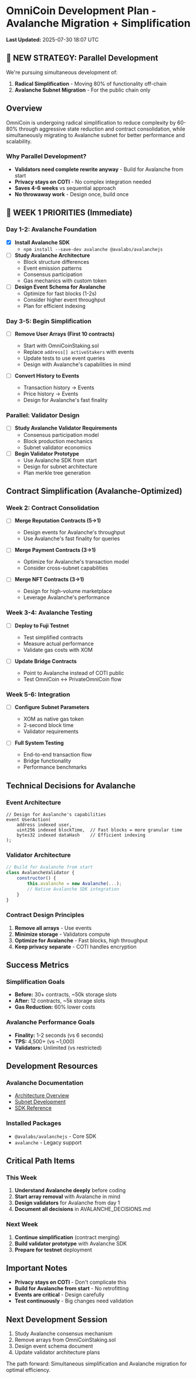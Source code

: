 # OmniCoin Development Plan - Avalanche Migration + Simplification

**Last Updated:** 2025-07-30 18:07 UTC

## 🎯 NEW STRATEGY: Parallel Development
We're pursuing simultaneous development of:
1. **Radical Simplification** - Moving 80% of functionality off-chain
2. **Avalanche Subnet Migration** - For the public chain only

## Overview

OmniCoin is undergoing radical simplification to reduce complexity by 60-80% through aggressive state reduction and contract consolidation, while simultaneously migrating to Avalanche subnet for better performance and scalability.

### Why Parallel Development?
- **Validators need complete rewrite anyway** - Build for Avalanche from start
- **Privacy stays on COTI** - No complex integration needed
- **Saves 4-6 weeks** vs sequential approach
- **No throwaway work** - Design once, build once

## 🚀 WEEK 1 PRIORITIES (Immediate)

### Day 1-2: Avalanche Foundation
- [x] **Install Avalanche SDK**
  - `npm install --save-dev avalanche @avalabs/avalanchejs`
- [ ] **Study Avalanche Architecture**
  - Block structure differences
  - Event emission patterns
  - Consensus participation
  - Gas mechanics with custom token
- [ ] **Design Event Schema for Avalanche**
  - Optimize for fast blocks (1-2s)
  - Consider higher event throughput
  - Plan for efficient indexing

### Day 3-5: Begin Simplification
- [ ] **Remove User Arrays (First 10 contracts)**
  - Start with OmniCoinStaking.sol
  - Replace `address[] activeStakers` with events
  - Update tests to use event queries
  - Design with Avalanche's capabilities in mind
  
- [ ] **Convert History to Events**
  - Transaction history → Events
  - Price history → Events  
  - Design for Avalanche's fast finality

### Parallel: Validator Design
- [ ] **Study Avalanche Validator Requirements**
  - Consensus participation model
  - Block production mechanics
  - Subnet validator economics
- [ ] **Begin Validator Prototype**
  - Use Avalanche SDK from start
  - Design for subnet architecture
  - Plan merkle tree generation

## Contract Simplification (Avalanche-Optimized)

### Week 2: Contract Consolidation
- [ ] **Merge Reputation Contracts (5→1)**
  - Design events for Avalanche's throughput
  - Use Avalanche's fast finality for queries
  
- [ ] **Merge Payment Contracts (3→1)**
  - Optimize for Avalanche's transaction model
  - Consider cross-subnet capabilities

- [ ] **Merge NFT Contracts (3→1)**
  - Design for high-volume marketplace
  - Leverage Avalanche's performance

### Week 3-4: Avalanche Testing
- [ ] **Deploy to Fuji Testnet**
  - Test simplified contracts
  - Measure actual performance
  - Validate gas costs with XOM
  
- [ ] **Update Bridge Contracts**
  - Point to Avalanche instead of COTI public
  - Test OmniCoin ↔ PrivateOmniCoin flow

### Week 5-6: Integration
- [ ] **Configure Subnet Parameters**
  - XOM as native gas token
  - 2-second block time
  - Validator requirements
  
- [ ] **Full System Testing**
  - End-to-end transaction flow
  - Bridge functionality
  - Performance benchmarks

## Technical Decisions for Avalanche

### Event Architecture
```solidity
// Design for Avalanche's capabilities
event UserAction(
    address indexed user,
    uint256 indexed blockTime,  // Fast blocks = more granular time
    bytes32 indexed dataHash    // Efficient indexing
);
```

### Validator Architecture
```javascript
// Build for Avalanche from start
class AvalancheValidator {
    constructor() {
        this.avalanche = new Avalanche(...);
        // Native Avalanche SDK integration
    }
}
```

### Contract Design Principles
1. **Remove all arrays** - Use events
2. **Minimize storage** - Validators compute
3. **Optimize for Avalanche** - Fast blocks, high throughput
4. **Keep privacy separate** - COTI handles encryption

## Success Metrics

### Simplification Goals
- **Before:** 30+ contracts, ~50k storage slots
- **After:** 12 contracts, ~5k storage slots
- **Gas Reduction:** 60% lower costs

### Avalanche Performance Goals
- **Finality:** 1-2 seconds (vs 6 seconds)
- **TPS:** 4,500+ (vs ~1,000)
- **Validators:** Unlimited (vs restricted)

## Development Resources

### Avalanche Documentation
- [Architecture Overview](https://docs.avax.network/learn/avalanche/avalanche-platform)
- [Subnet Development](https://docs.avax.network/subnets)
- [SDK Reference](https://github.com/ava-labs/avalanchejs)

### Installed Packages
- `@avalabs/avalanchejs` - Core SDK
- `avalanche` - Legacy support

## Critical Path Items

### This Week
1. **Understand Avalanche deeply** before coding
2. **Start array removal** with Avalanche in mind
3. **Design validators** for Avalanche from day 1
4. **Document all decisions** in AVALANCHE_DECISIONS.md

### Next Week
1. **Continue simplification** (contract merging)
2. **Build validator prototype** with Avalanche SDK
3. **Prepare for testnet** deployment

## Important Notes

- **Privacy stays on COTI** - Don't complicate this
- **Build for Avalanche from start** - No retrofitting
- **Events are critical** - Design carefully
- **Test continuously** - Big changes need validation

## Next Development Session

1. Study Avalanche consensus mechanism
2. Remove arrays from OmniCoinStaking.sol
3. Design event schema document
4. Update validator architecture plans

The path forward: Simultaneous simplification and Avalanche migration for optimal efficiency.